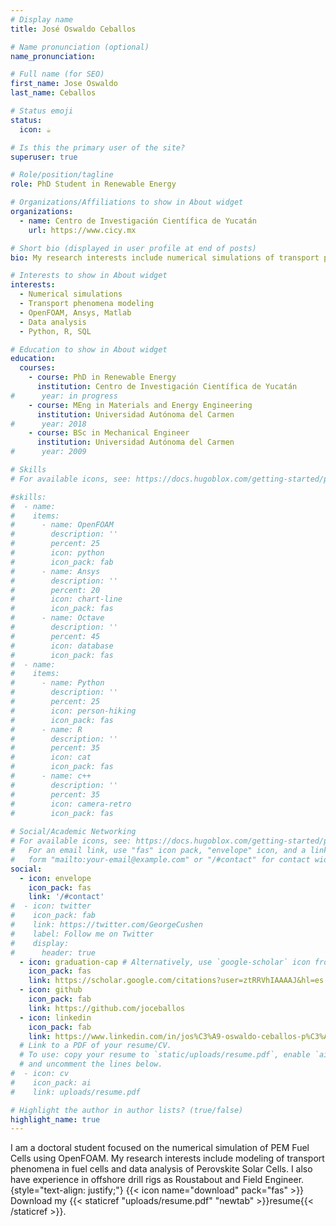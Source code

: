 ```yaml
---
# Display name
title: José Oswaldo Ceballos

# Name pronunciation (optional)
name_pronunciation: 

# Full name (for SEO)
first_name: Jose Oswaldo
last_name: Ceballos

# Status emoji
status:
  icon: ☕️

# Is this the primary user of the site?
superuser: true

# Role/position/tagline
role: PhD Student in Renewable Energy

# Organizations/Affiliations to show in About widget
organizations:
  - name: Centro de Investigación Científica de Yucatán
    url: https://www.cicy.mx

# Short bio (displayed in user profile at end of posts)
bio: My research interests include numerical simulations of transport phenomena and data analysis.

# Interests to show in About widget
interests:
  - Numerical simulations
  - Transport phenomena modeling
  - OpenFOAM, Ansys, Matlab
  - Data analysis
  - Python, R, SQL

# Education to show in About widget
education:
  courses:
    - course: PhD in Renewable Energy
      institution: Centro de Investigación Científica de Yucatán
#      year: in progress
    - course: MEng in Materials and Energy Engineering
      institution: Universidad Autónoma del Carmen
#      year: 2018
    - course: BSc in Mechanical Engineer
      institution: Universidad Autónoma del Carmen
#      year: 2009

# Skills
# For available icons, see: https://docs.hugoblox.com/getting-started/page-builder/#icons

#skills:
#  - name: 
#    items:
#      - name: OpenFOAM
#        description: ''
#        percent: 25
#        icon: python
#        icon_pack: fab
#      - name: Ansys
#        description: ''
#        percent: 20
#        icon: chart-line
#        icon_pack: fas
#      - name: Octave
#        description: ''
#        percent: 45
#        icon: database
#        icon_pack: fas
#  - name: 
#    items:
#      - name: Python
#        description: ''
#        percent: 25
#        icon: person-hiking
#        icon_pack: fas
#      - name: R
#        description: ''
#        percent: 35
#        icon: cat
#        icon_pack: fas
#      - name: c++
#        description: ''
#        percent: 35
#        icon: camera-retro
#        icon_pack: fas
        
# Social/Academic Networking
# For available icons, see: https://docs.hugoblox.com/getting-started/page-builder/#icons
#   For an email link, use "fas" icon pack, "envelope" icon, and a link in the
#   form "mailto:your-email@example.com" or "/#contact" for contact widget.
social:
  - icon: envelope
    icon_pack: fas
    link: '/#contact'
#  - icon: twitter
#    icon_pack: fab
#    link: https://twitter.com/GeorgeCushen
#    label: Follow me on Twitter
#    display:
#      header: true
  - icon: graduation-cap # Alternatively, use `google-scholar` icon from `ai` icon pack
    icon_pack: fas
    link: https://scholar.google.com/citations?user=ztRRVhIAAAAJ&hl=es
  - icon: github
    icon_pack: fab
    link: https://github.com/joceballos
  - icon: linkedin
    icon_pack: fab
    link: https://www.linkedin.com/in/jos%C3%A9-oswaldo-ceballos-p%C3%A9rez-b885232b1/
  # Link to a PDF of your resume/CV.
  # To use: copy your resume to `static/uploads/resume.pdf`, enable `ai` icons in `params.yaml`,
  # and uncomment the lines below.
#  - icon: cv
#    icon_pack: ai
#    link: uploads/resume.pdf

# Highlight the author in author lists? (true/false)
highlight_name: true
---
```


I am a doctoral student focused on the numerical simulation of PEM Fuel Cells using OpenFOAM. My research interests include modeling of transport phenomena in fuel cells and data analysis of Perovskite Solar Cells. I also have experience in offshore drill rigs as Roustabout and Field Engineer.
{style="text-align: justify;"}
{{< icon name="download" pack="fas" >}} Download my {{< staticref
"uploads/resume.pdf" "newtab" >}}resume{{< /staticref >}}.
